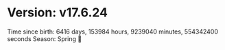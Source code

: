# Version: v17.6.24
Time since birth: 6416 days, 153984 hours, 9239040 minutes, 554342400 seconds
Season: Spring 🌸
